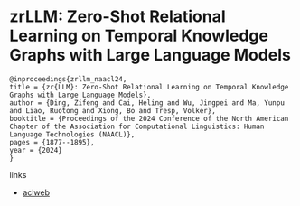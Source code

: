 # zrLLM: Zero-Shot Relational Learning on Temporal Knowledge Graphs with Large Language Models

```
@inproceedings{zrllm_naacl24,
title = {zr{LLM}: Zero-Shot Relational Learning on Temporal Knowledge Graphs with Large Language Models},
author = {Ding, Zifeng and Cai, Heling and Wu, Jingpei and Ma, Yunpu and Liao, Ruotong and Xiong, Bo and Tresp, Volker},
booktitle = {Proceedings of the 2024 Conference of the North American Chapter of the Association for Computational Linguistics: Human Language Technologies (NAACL)},
pages = {1877--1895},
year = {2024}
}
```

links
- [aclweb](https://aclanthology.org/2024.naacl-long.104)
